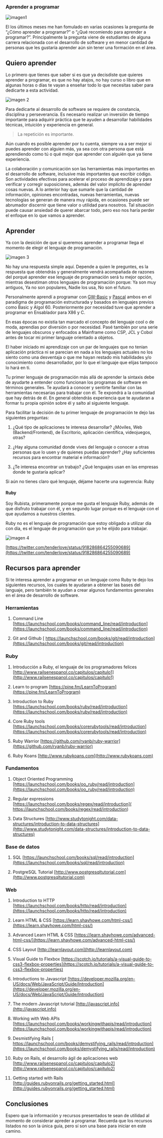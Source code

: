 ### Aprender a programar 


![imagen1](./img/1.jpeg)
 
El los últimos meses me han fomulado en varias ocasiones la pregunta de “¿Cómo aprender a programar?” o “¿Qué recomiendo para aprender a programar?”. Principalmente la pregunta viene de estudiantes de alguna carrera relacionada con el desarrollo de software y en menor cantidad de personas que les gustaría aprender aún sin tener una formación en el área.

## Quiero aprender


Lo primero que tienes que saber si es que ya decisdiste que quieres aprender a programar, es que no hay atajos, no hay curso o libro que en algunas horas o días te vayan a enseñar todo lo que necesitas saber para dedicarte a esta actividad.

![imagen 2](./img/2.png)

Para dedicarte al desarrollo de software se requiere de constancia, disciplina y perseverancia. Es necesario realizar un inversión de tiempo importante para adquirir práctica que te ayuden a desarrollar habilidades técnicas, intuición y experiencia en general.

> La repetición es importante.

Aún cuando es posible aprender por tu cuenta, siempre va a ser mejor si puedes aprender con alguien más, ya sea con otra persona que está aprendiendo como tú o qué mejor que aprender con alguién que ya tiene experiencia.

La colaboración y comunicación son las herramientas más importantes en el desarrollo de software, inclusive más importantes que escribir código. Son actividades efectivas para acelerar el proceso de aprendizaje y para verificar y corregir suposiciones, además del valor implícito de aprender cosas nuevas.
A lo anterior hay que sumarle que la cantidad de información, opiniones encontradas, nuevas herramientas, nuevas tecnologías se generan de manera muy rápida, en ocasiones puede ser abrumador discernir que tiene valor o utilidad para nosotros. Tal situación puede causar ansiedad de querer abarcar todo, pero eso nos haría perder el enfoque en lo que vamos a aprender.

## Aprender

Ya con la desición de que sí queremos aprender a programar llega el momento de elegir el lenguaje de programación.

![imagen 3](/img/3.jpeg)

No hay una respuesta simple aquí. Depende a quien le preguntes, es la respuesta que obtendrás y generalmente vendrá acompañada de razones del porqué aprender ese lenguaje de programación será tu mejor opción, mientras desestiman otros lenguajes de programación porque: Ya son muy antiguos, Ya no son populares, Nadie los usa, No son el futuro.

Personalmente aprendí a programar con [GW-Basic](https://en.wikipedia.org/wiki/GW-BASIC) y [Pascal](https://en.wikipedia.org/wiki/Pascal_%28programming_language%29) ambos en el paradigma de programación estructurada y basados en lenguajes previos como Basic y Algol 60. Posteriormente por necesidad tuve que aprender a programar en Ensablador para X86 y C.

En esas épocas no existía tan marcado el concepto del lenguaje cool o de moda, aprendias por diversión o por necesidad. Pasé también por una serie de lenguajes obscuros y enfocados a Mainframe como CSP, JCL y Cobol antes de tocar mi primer languaje orientado a objetos.

El haber iniciado mi aprendizaje con un par de lenguajes que no tenian aplicación práctica ni se parecian en nada a los lenguajes actuales no los siento como una desventaja o que me hayan restado mis habilidades y/o conocimiento como desarrollador, por lo que el languaje que elijas tampoco lo hará en ti.

Tu primer lenguaje de programación más allá de aprender la sintaxis debe de ayudarte a entender como funcionan los programas de software en términos generales. Te ayudará a conocer y sentirte familiar con las herramientas necesarias para trabajar con él. Te expondrá a la comunidad que hay detrás de él. En general obtendrás experiencia que te ayudaran a formar tu propia opinión sobre él y salto al siguiente lenguaje.

Para facilitar la decisión de tu primer lenguaje de programación te dejo las siguientes preguntas:

1. ¿Qué tipo de aplicaciones te interesa desarrollar? ¿Móviles, Web (Backend/Frontend), de Escritorio, aplicación científica, videojuegos, otras?

1. ¿Hay alguna comunidad donde vives del lenguaje o conocer a otras personas que lo usen y de quienes puedas aprender? ¿Hay suficientes recursos para encontrar material e información?

1. ¿Te interesa encontrar un trabajo? ¿Qué lenguajes usan en las empresas donde te gustaría aplicar?

Si aún no tienes claro qué lenguaje, déjame hacerte una sugerencia: Ruby

#### Ruby

Soy Rubista, primeramente porque me gusta el lenguaje Ruby, además de que disfruto trabajar con él, y en segundo lugar porque es el lenguaje con el que ayudamos a nuestros clientes.

Ruby no es el lenguaje de programación que estoy obligado a utilizar día con día, es el lenguaje de programación que yo 
he elijido para trabajar.

![imagen 4](/img/4.jpeg)

[https://twitter.com/tenderlove/status/918286864255090689](https://twitter.com/tenderlove/status/918286864255090689)

## Recursos para aprender


Si te interesa aprender a programar en un lenguaje como Ruby te dejo los siguientes recursos, los cuales te ayudaran a obtener las bases del languaje, pero también te ayudan a crear algunos fundamentos generales en el área de desarrollo de software.

### Herramientas

1. Command Line [https://launchschool.com/books/command_line/read/introduction](https://launchschool.com/books/command_line/read/introduction)

1. Git and Github [ https://launchschool.com/books/git/read/introduction](https://launchschool.com/books/git/read/introduction)

### Ruby

1. Introducción a Ruby, el lenguaje de los programadores felices [http://www.railsenespanol.co/capitulos/capitulo1](http://www.railsenespanol.co/capitulos/capitulo1)

1. Learn to program [https://pine.fm/LearnToProgram](https://pine.fm/LearnToProgram)

1. Introduction to Ruby [https://launchschool.com/books/ruby/read/introduction](https://launchschool.com/books/ruby/read/introduction)

1. Core Ruby tools [https://launchschool.com/books/corerubytools/read/introduction](https://launchschool.com/books/corerubytools/read/introduction)

1. Ruby Warrior [https://github.com/ryanb/ruby-warrior](https://github.com/ryanb/ruby-warrior)

1. Ruby Koans [http://www.rubykoans.com](http://www.rubykoans.com)

### Fundamentos

1. Object Oriented Programming [https://launchschool.com/books/oo_ruby/read/introduction](https://launchschool.com/books/oo_ruby/read/introduction)

1. Regular expressions [https://launchschool.com/books/regex/read/introduction]( https://launchschool.com/books/regex/read/introduction)

1. Data Structures [http://www.studytonight.com/data-structures/introduction-to-data-structures](http://www.studytonight.com/data-structures/introduction-to-data-structures)

### Base de datos

1. SQL [https://launchschool.com/books/sql/read/introduction](https://launchschool.com/books/sql/read/introduction)

1. PostgreSQL Tutorial [http://www.postgresqltutorial.com](http://www.postgresqltutorial.com)

### Web
1. Introduction to HTTP [https://launchschool.com/books/http/read/introduction](https://launchschool.com/books/http/read/introduction)

1. Learn HTML & CSS [https://learn.shayhowe.com/html-css/](https://learn.shayhowe.com/html-css/)

1. Advanced Learn HTML & CSS [https://learn.shayhowe.com/advanced-html-css/](https://learn.shayhowe.com/advanced-html-css/)

1. CSS Layout [http://learnlayout.com](http://learnlayout.com)

1. Visual Guide to Flexbox [https://scotch.io/tutorials/a-visual-guide-to-css3-flexbox-properties](https://scotch.io/tutorials/a-visual-guide-to-css3-flexbox-properties)

1. Introductions to Javascript [https://developer.mozilla.org/en-US/docs/Web/JavaScript/Guide/Introduction](https://developer.mozilla.org/en-US/docs/Web/JavaScript/Guide/Introduction)

1. The modern Javascript tutorial [http://javascript.info](http://javascript.info)

1. Working with Web APIs [https://launchschool.com/books/workingwithapis/read/introduction](https://launchschool.com/books/workingwithapis/read/introduction)

1. Desmistifying Rails [ https://launchschool.com/books/demystifying_rails/read/introduction](https://launchschool.com/books/demystifying_rails/read/introduction)

1. Ruby on Rails, el desarrollo ágil de aplicaciones web [http://www.railsenespanol.co/capitulos/capitulo2](http://www.railsenespanol.co/capitulos/capitulo2)

1. Getting started with Rails [http://guides.rubyonrails.org/getting_started.html](http://guides.rubyonrails.org/getting_started.html)

## Conclusiones

Espero que la información y recursos presentados te sean de utilidad al momento de considerar apreder a programar. Recuerda que los recursos listados no son la única guía, pero sí son una base para iniciar en este camino.
